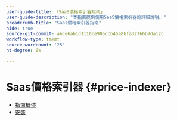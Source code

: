 ```yaml
---
user-guide-title: 「SaaS價格索引器指南」
user-guide-description: "本指南提供使用SaaS價格索引器的詳細說明。"
breadcrumb-title: "Saas價格索引器指南"
hide: true
source-git-commit: abce6ab1d1110ce905ccb45a8bfa327b6b7da12c
workflow-type: tm+mt
source-wordcount: '25'
ht-degree: 0%

---
```


# Saas價格索引器 {#price-indexer}

- [指南概述](index.md)
- [安裝](installation.md)

